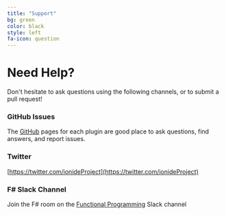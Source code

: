 ```yaml
---
title: "Support"
bg: green
color: black
style: left
fa-icon: question
---
```



# Need Help?

Don't hesitate to ask questions using the following channels, or to submit a pull request!

### GitHub Issues

The [GitHub](https://github.com/ionide/) pages for each plugin are good place to ask questions, find answers, and report issues.

### Twitter

[https://twitter.com/ionideProject](https://twitter.com/ionideProject)

### F# Slack Channel

Join the F# room on the [Functional Programming](http://fpchat.com) Slack channel
